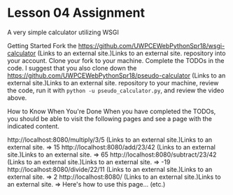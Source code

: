 # Lesson 04 Assignment

A very simple calculator utilizing WSGI

Getting Started
Fork the https://github.com/UWPCEWebPythonSpr18/wsgi-calculator (Links to an external site.)Links to an external site. repository into your account.
Clone your fork to your machine.
Complete the TODOs in the code.
I suggest that you also clone down the https://github.com/UWPCEWebPythonSpr18/pseudo-calculator (Links to an external site.)Links to an external site. repository to your machine, review the code, run it with `python -u pseudo_calculator.py`, and review the video above.

How to Know When You're Done
When you have completed the TODOs, you should be able to visit the following pages and see a page with the indicated content.

http://localhost:8080/multiply/3/5 (Links to an external site.)Links to an external site.  => 15
http://localhost:8080/add/23/42 (Links to an external site.)Links to an external site.  => 65
http://localhost:8080/subtract/23/42 (Links to an external site.)Links to an external site.  => -19
http://localhost:8080/divide/22/11 (Links to an external site.)Links to an external site.  => 2
http://localhost:8080/ (Links to an external site.)Links to an external site.  => Here's how to use this page... (etc.)
